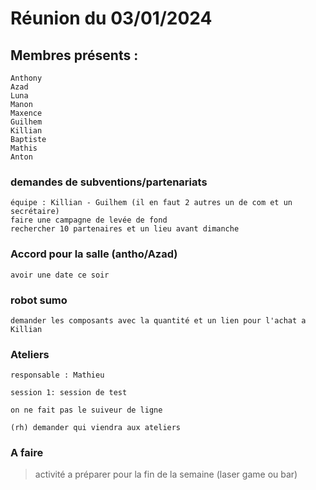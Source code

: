 # Réunion du 03/01/2024



## Membres présents :

	Anthony
	Azad
	Luna
	Manon
	Maxence
	Guilhem
	Killian
	Baptiste
	Mathis
	Anton




### demandes de subventions/partenariats

	équipe : Killian - Guilhem (il en faut 2 autres un de com et un secrétaire)
	faire une campagne de levée de fond
	rechercher 10 partenaires et un lieu avant dimanche




### Accord pour la salle (antho/Azad)

	avoir une date ce soir


### robot sumo

	demander les composants avec la quantité et un lien pour l'achat a Killian




### Ateliers

	responsable : Mathieu

	session 1: session de test

	on ne fait pas le suiveur de ligne 
	
	(rh) demander qui viendra aux ateliers



### A faire
> activité a préparer pour la fin de la semaine (laser game ou bar)
